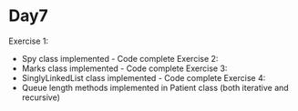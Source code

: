 Day7
====
Exercise 1:
  - Spy class implemented - Code complete
Exercise 2:
  - Marks class implemented - Code complete
Exercise 3:
  - SinglyLinkedList class implemented - Code complete
Exercise 4:
  - Queue length methods implemented in Patient class (both iterative and recursive)
